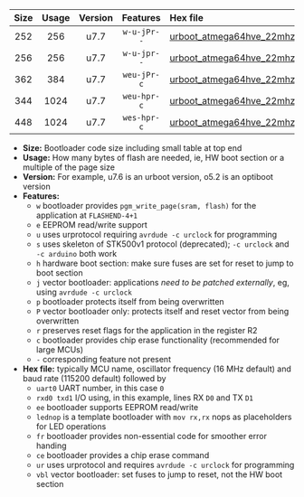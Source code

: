 |Size|Usage|Version|Features|Hex file|
|:-:|:-:|:-:|:-:|:--|
|252|256|u7.7|`w-u-jPr--`|[urboot_atmega64hve_22mhz1184_9600bps_uart0_rxb1_txb3_lednop_ur_vbl.hex](https://raw.githubusercontent.com/stefanrueger/urboot.hex/main/mcus/atmega64hve/fcpu_22mhz1184/9600_bps/urboot_atmega64hve_22mhz1184_9600bps_uart0_rxb1_txb3_lednop_ur_vbl.hex)|
|256|256|u7.7|`w-u-jpr--`|[urboot_atmega64hve_22mhz1184_9600bps_uart0_rxb1_txb3_lednop_fr_ur_vbl.hex](https://raw.githubusercontent.com/stefanrueger/urboot.hex/main/mcus/atmega64hve/fcpu_22mhz1184/9600_bps/urboot_atmega64hve_22mhz1184_9600bps_uart0_rxb1_txb3_lednop_fr_ur_vbl.hex)|
|362|384|u7.7|`weu-jPr-c`|[urboot_atmega64hve_22mhz1184_9600bps_uart0_rxb1_txb3_ee_lednop_fr_ce_ur_vbl.hex](https://raw.githubusercontent.com/stefanrueger/urboot.hex/main/mcus/atmega64hve/fcpu_22mhz1184/9600_bps/urboot_atmega64hve_22mhz1184_9600bps_uart0_rxb1_txb3_ee_lednop_fr_ce_ur_vbl.hex)|
|344|1024|u7.7|`weu-hpr-c`|[urboot_atmega64hve_22mhz1184_9600bps_uart0_rxb1_txb3_ee_lednop_fr_ce_ur.hex](https://raw.githubusercontent.com/stefanrueger/urboot.hex/main/mcus/atmega64hve/fcpu_22mhz1184/9600_bps/urboot_atmega64hve_22mhz1184_9600bps_uart0_rxb1_txb3_ee_lednop_fr_ce_ur.hex)|
|448|1024|u7.7|`wes-hpr-c`|[urboot_atmega64hve_22mhz1184_9600bps_uart0_rxb1_txb3_ee_lednop_fr_ce.hex](https://raw.githubusercontent.com/stefanrueger/urboot.hex/main/mcus/atmega64hve/fcpu_22mhz1184/9600_bps/urboot_atmega64hve_22mhz1184_9600bps_uart0_rxb1_txb3_ee_lednop_fr_ce.hex)|

- **Size:** Bootloader code size including small table at top end
- **Usage:** How many bytes of flash are needed, ie, HW boot section or a multiple of the page size
- **Version:** For example, u7.6 is an urboot version, o5.2 is an optiboot version
- **Features:**
  + `w` bootloader provides `pgm_write_page(sram, flash)` for the application at `FLASHEND-4+1`
  + `e` EEPROM read/write support
  + `u` uses urprotocol requiring `avrdude -c urclock` for programming
  + `s` uses skeleton of STK500v1 protocol (deprecated); `-c urclock` and `-c arduino` both work
  + `h` hardware boot section: make sure fuses are set for reset to jump to boot section
  + `j` vector bootloader: applications *need to be patched externally*, eg, using `avrdude -c urclock`
  + `p` bootloader protects itself from being overwritten
  + `P` vector bootloader only: protects itself and reset vector from being overwritten
  + `r` preserves reset flags for the application in the register R2
  + `c` bootloader provides chip erase functionality (recommended for large MCUs)
  + `-` corresponding feature not present
- **Hex file:** typically MCU name, oscillator frequency (16 MHz default) and baud rate (115200 default) followed by
  + `uart0` UART number, in this case `0`
  + `rxd0 txd1` I/O using, in this example, lines RX `D0` and TX `D1`
  + `ee` bootloader supports EEPROM read/write
  + `lednop` is a template bootloader with `mov rx,rx` nops as placeholders for LED operations
  + `fr` bootloader provides non-essential code for smoother error handing
  + `ce` bootloader provides a chip erase command
  + `ur` uses urprotocol and requires `avrdude -c urclock` for programming
  + `vbl` vector bootloader: set fuses to jump to reset, not the HW boot section

